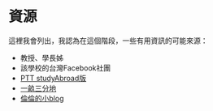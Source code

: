 # 資源

這裡我會列出，我認為在這個階段，一些有用資訊的可能來源：

- 教授、學長姊
- 該學校的台灣Facebook社團
- [PTT studyAbroad版](https://www.ptt.cc/bbs/Studyabroad/index.html)
- [一畝三分地](http://www.1point3acres.com/bbs/)
- [倫倫的小blog](http://xination.pixnet.net/blog)